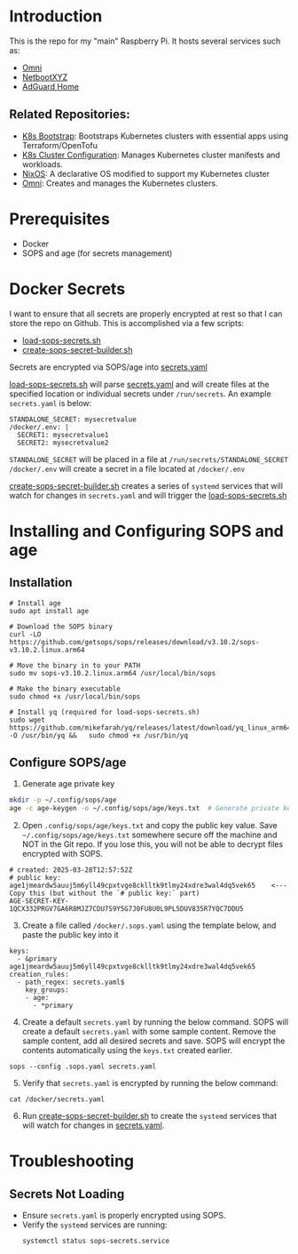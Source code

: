 # Introduction
This is the repo for my "main" Raspberry Pi. It hosts several services such as:
- [Omni](https://github.com/kenlasko/omni)
- [NetbootXYZ](netbootxyz)
- [AdGuard Home](adguard)

## Related Repositories:
- [K8s Bootstrap](https://github.com/kenlasko/k8s-bootstrap): Bootstraps Kubernetes clusters with essential apps using Terraform/OpenTofu
- [K8s Cluster Configuration](https://github.com/kenlasko/k8s): Manages Kubernetes cluster manifests and workloads.
- [NixOS](https://github.com/kenlasko/nixos-wsl): A declarative OS modified to support my Kubernetes cluster
- [Omni](https://github.com/kenlasko/omni): Creates and manages the Kubernetes clusters.

# Prerequisites
- Docker
- SOPS and age (for secrets management)

# Docker Secrets
I want to ensure that all secrets are properly encrypted at rest so that I can store the repo on Github. This is accomplished via a few scripts:
- [load-sops-secrets.sh](load-sops-secrets.sh)
- [create-sops-secret-builder.sh](create-sops-secret-builder.sh)

Secrets are encrypted via SOPS/age into [secrets.yaml](secrets.yaml)

[load-sops-secrets.sh](load-sops-secrets.sh) will parse [secrets.yaml](secrets.yaml) and will create files at the specified location or individual secrets under `/run/secrets`. An example `secrets.yaml` is below:
```
STANDALONE_SECRET: mysecretvalue
/docker/.env: |
  SECRET1: mysecretvalue1
  SECRET2: mysecretvalue2
```
`STANDALONE_SECRET` will be placed in a file at `/run/secrets/STANDALONE_SECRET`
`/docker/.env` will create a secret in a file located at `/docker/.env`

[create-sops-secret-builder.sh](create-sops-secret-builder.sh) creates a series of `systemd` services that will watch for changes in `secrets.yaml` and will trigger the [load-sops-secrets.sh](load-sops-secrets.sh)

# Installing and Configuring SOPS and age
## Installation
```
# Install age
sudo apt install age

# Download the SOPS binary
curl -LO https://github.com/getsops/sops/releases/download/v3.10.2/sops-v3.10.2.linux.arm64

# Move the binary in to your PATH
sudo mv sops-v3.10.2.linux.arm64 /usr/local/bin/sops

# Make the binary executable
sudo chmod +x /usr/local/bin/sops

# Install yq (required for load-sops-secrets.sh)
sudo wget https://github.com/mikefarah/yq/releases/latest/download/yq_linux_arm64 -O /usr/bin/yq &&   sudo chmod +x /usr/bin/yq
```
## Configure SOPS/age
1. Generate age private key
```bash
mkdir -p ~/.config/sops/age
age -c age-keygen -o ~/.config/sops/age/keys.txt  # Generate private key
```
2. Open `.config/sops/age/keys.txt` and copy the public key value. Save `~/.config/sops/age/keys.txt` somewhere secure off the machine and NOT in the Git repo. If you lose this, you will not be able to decrypt files encrypted with SOPS.
```
# created: 2025-03-28T12:57:52Z
# public key: age1jmeardw5auuj5m6yll49cpxtvge8cklltk9tlmy24xdre3wal4dq5vek65    <--- Copy this (but without the `# public key:` part)
AGE-SECRET-KEY-1QCX332PRGV7GA6R8MJZ7CDU7S9Y5G7J0FU8U0L9PL5DUV835R7YQC7DDU5
```
3. Create a file called `/docker/.sops.yaml` using the template below, and paste the public key into it
```
keys:
  - &primary age1jmeardw5auuj5m6yll49cpxtvge8cklltk9tlmy24xdre3wal4dq5vek65
creation_rules:
  - path_regex: secrets.yaml$
    key_groups:
    - age:
      - *primary
```
4. Create a default `secrets.yaml` by running the below command. SOPS will create a default `secrets.yaml` with some sample content. Remove the sample content, add all desired secrets and save. SOPS will encrypt the contents automatically using the `keys.txt` created earlier.
```
sops --config .sops.yaml secrets.yaml
```
5. Verify that `secrets.yaml` is encrypted by running the below command:
```
cat /docker/secrets.yaml
```
6. Run [create-sops-secret-builder.sh](create-sops-secret-builder.sh) to create the `systemd` services that will watch for changes in [secrets.yaml](secrets.yaml).


# Troubleshooting
## Secrets Not Loading
- Ensure `secrets.yaml` is properly encrypted using SOPS.
- Verify the `systemd` services are running:
  ```bash
  systemctl status sops-secrets.service
  ```